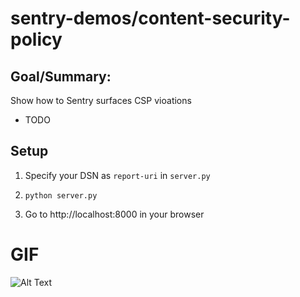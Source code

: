 # sentry-demos/content-security-policy

## Goal/Summary:
Show how to Sentry surfaces CSP vioations
- TODO

## Setup
1. Specify your DSN as `report-uri` in `server.py`

2. `python server.py`

3. Go to http://localhost:8000 in your browser

# GIF
![Alt Text](todo.gif)
